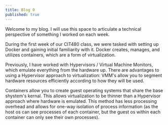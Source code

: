 ```yaml
---
title: Blog 0
published: true
---
```


Welcome to my blog. I will use this space to articulate a technical perspective of something I worked on each week.

During the first week of our CIT480 class, we were tasked with setting up Docker and gaining initial familiarity with it. Docker creates, manages, and utilizes containers, which are a form of virtualization.

Previously, I have worked with Hypervisors / Virtual Machine Monitors, which emulate everything from the hardware up. There are advantages to using a Hypervisor approach to virtualization: VMM's allow you to segment hardware resources efficiently according to how they will be used. 

Containers allow you to create guest operating systems that share the base shystem's kernal. This allows virtualization to be thinner than a Hypervisor approach where hardware is emulated. This method has less processing overhead and allows for one-way isolation of process information (as the host os can see processes of each container, but the guest os within each container can only see their own processes).
